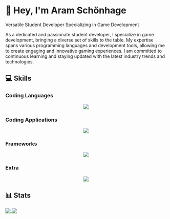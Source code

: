 # 👋 Hey, I'm Aram Schönhage

Versatile Student Developer Specializing in Game Development

As a dedicated and passionate student developer, I specialize in game development, bringing a diverse set of skills to the table. My expertise spans various programming languages and development tools, allowing me to create engaging and innovative gaming experiences. I am committed to continuous learning and staying updated with the latest industry trends and technologies.

## 💻 Skills

### Coding Languages

<p align="center">
  <a href="https://skillicons.dev">
    <img src="https://skillicons.dev/icons?i=html,css,js,cs,java" />
  </a>
</p>

### Coding Applications

<p align="center">
  <a href="https://skillicons.dev">
    <img src="https://skillicons.dev/icons?i=git,github,gitlab,replit,unity,unreal,vscode,idea" />
  </a>
</p>

### Frameworks

<p align="center">
  <a href="https://skillicons.dev">
    <img src="https://skillicons.dev/icons?i=discordjs,mongodb,mysql,nodejs,npm,dotnet,p5js,react,gradle" />
  </a>
</p>

### Extra

<p align="center">
  <a href="https://skillicons.dev">
    <img src="https://skillicons.dev/icons?i=discord,gmail,ps,pr,au,windows" />
  </a>
</p>

## 📊 Stats

<a href="https://github.com/anuraghazra/github-readme-stats#gh-dark-mode-only" >
  <img align="center" src="https://github-readme-stats.vercel.app/api?username=MeAlam1&show_icons=true&theme=dark#gh-dark-mode-only" />
</a>
<a href="https://github.com/anuraghazra/github-readme-stats#gh-dark-mode-only">
  <img align="center" src="https://github-readme-stats.vercel.app/api/top-langs/?username=MeAlam1&layout=donut&theme=dark#gh-dark-mode-only" />
</a>

<div align="center">
  <img src="https://komarev.com/ghpvc/?username=MeAlam1&style=for-the-badge&color=orange" alt=""/>
</div>
